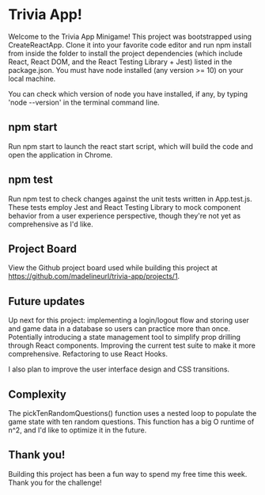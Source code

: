 # Trivia App!

Welcome to the Trivia App Minigame! This project was bootstrapped using CreateReactApp. Clone it into your favorite code editor and run npm install from inside the folder to install the project dependencies (which include React, React DOM, and the React Testing Library + Jest) listed in the package.json. You must have node installed (any version >= 10) on your local machine.

You can check which version of node you have installed, if any, by typing 'node --version' in the terminal command line.

## npm start

Run npm start to launch the react start script, which will build the code and open the application in Chrome.

## npm test

Run npm test to check changes against the unit tests written in App.test.js. These tests employ Jest and React Testing Library to mock component behavior from a user experience perspective, though they're not yet as comprehensive as I'd like.

## Project Board

View the Github project board used while building this project at https://github.com/madelineurl/trivia-app/projects/1.

## Future updates

Up next for this project: implementing a login/logout flow and storing user and game data in a database so users can practice more than once. Potentially introducing a state management tool to simplify prop drilling through React components. Improving the current test suite to make it more comprehensive. Refactoring to use React Hooks.

I also plan to improve the user interface design and CSS transitions.

## Complexity

The pickTenRandomQuestions() function uses a nested loop to populate the game state with ten random questions. This function has a big O runtime of n^2, and I'd like to optimize it in the future.

## Thank you!

Building this project has been a fun way to spend my free time this week. Thank you for the challenge!
